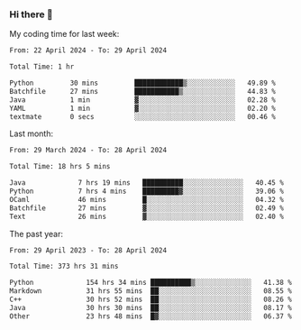 ### Hi there 👋

My coding time for last week:

<!--START_SECTION:week-->

```txt
From: 22 April 2024 - To: 29 April 2024

Total Time: 1 hr

Python         30 mins         ████████████▒░░░░░░░░░░░░   49.89 %
Batchfile      27 mins         ███████████▒░░░░░░░░░░░░░   44.83 %
Java           1 min           ▓░░░░░░░░░░░░░░░░░░░░░░░░   02.28 %
YAML           1 min           ▓░░░░░░░░░░░░░░░░░░░░░░░░   02.20 %
textmate       0 secs          ░░░░░░░░░░░░░░░░░░░░░░░░░   00.46 %
```

<!--END_SECTION:week-->

Last month:

<!--START_SECTION:month-->

```txt
From: 29 March 2024 - To: 28 April 2024

Total Time: 18 hrs 5 mins

Java             7 hrs 19 mins   ██████████░░░░░░░░░░░░░░░   40.45 %
Python           7 hrs 4 mins    █████████▓░░░░░░░░░░░░░░░   39.06 %
OCaml            46 mins         █░░░░░░░░░░░░░░░░░░░░░░░░   04.32 %
Batchfile        27 mins         ▓░░░░░░░░░░░░░░░░░░░░░░░░   02.49 %
Text             26 mins         ▓░░░░░░░░░░░░░░░░░░░░░░░░   02.40 %
```

<!--END_SECTION:month-->

The past year:

<!--START_SECTION:year-->

```txt
From: 29 April 2023 - To: 28 April 2024

Total Time: 373 hrs 31 mins

Python             154 hrs 34 mins ██████████▒░░░░░░░░░░░░░░   41.38 %
Markdown           31 hrs 55 mins  ██░░░░░░░░░░░░░░░░░░░░░░░   08.55 %
C++                30 hrs 52 mins  ██░░░░░░░░░░░░░░░░░░░░░░░   08.26 %
Java               30 hrs 30 mins  ██░░░░░░░░░░░░░░░░░░░░░░░   08.17 %
Other              23 hrs 48 mins  █▓░░░░░░░░░░░░░░░░░░░░░░░   06.37 %
```

<!--END_SECTION:year-->
